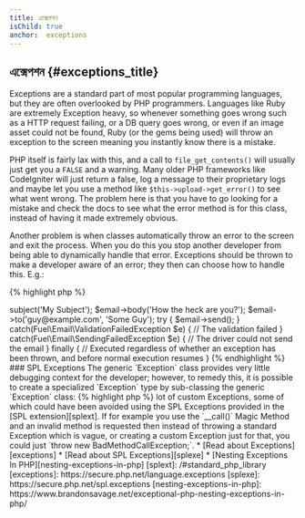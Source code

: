 ```yaml
---
title: এক্সেপশন
isChild: true
anchor:  exceptions
---
```


## এক্সেপশন {#exceptions_title}

Exceptions are a standard part of most popular programming languages, but they are often overlooked by PHP programmers.
Languages like Ruby are extremely Exception heavy, so whenever something goes wrong such as a HTTP request failing, or
a DB query goes wrong, or even if an image asset could not be found, Ruby (or the gems being used) will throw an
exception to the screen meaning you instantly know there is a mistake.

PHP itself is fairly lax with this, and a call to `file_get_contents()` will usually just get you a `FALSE` and a
warning.
Many older PHP frameworks like CodeIgniter will just return a false, log a message to their proprietary logs and maybe
let you use a method like `$this->upload->get_error()` to see what went wrong. The problem here is that you have to go
looking for a mistake and check the docs to see what the error method is for this class, instead of having it made
extremely obvious.

Another problem is when classes automatically throw an error to the screen and exit the process. When you do this you
stop another developer from being able to dynamically handle that error. Exceptions should be thrown to make a
developer aware of an error; they then can choose how to handle this. E.g.:

{% highlight php %}
<?php
$email = new Fuel\Email;
$email->subject('My Subject');
$email->body('How the heck are you?');
$email->to('guy@example.com', 'Some Guy');

try
{
    $email->send();
}
catch(Fuel\Email\ValidationFailedException $e)
{
    // The validation failed
}
catch(Fuel\Email\SendingFailedException $e)
{
    // The driver could not send the email
}
finally
{
    // Executed regardless of whether an exception has been thrown, and before normal execution resumes
}
{% endhighlight %}

### SPL Exceptions

The generic `Exception` class provides very little debugging context for the developer; however, to remedy this, it is
possible to create a specialized `Exception` type by sub-classing the generic `Exception` class:

{% highlight php %}
<?php
class ValidationException extends Exception {}
{% endhighlight %}

This means you can add multiple catch blocks and handle different Exceptions differently. This can lead to the
creation of a <em>lot</em> of custom Exceptions, some of which could have been avoided using the SPL Exceptions
provided in the [SPL extension][splext].

If for example you use the `__call()` Magic Method and an invalid method is requested then instead of throwing a
standard Exception which is vague, or creating a custom Exception just for that, you could just
`throw new BadMethodCallException;`.

* [Read about Exceptions][exceptions]
* [Read about SPL Exceptions][splexe]
* [Nesting Exceptions In PHP][nesting-exceptions-in-php]


[splext]: /#standard_php_library
[exceptions]: https://secure.php.net/language.exceptions
[splexe]: https://secure.php.net/spl.exceptions
[nesting-exceptions-in-php]: https://www.brandonsavage.net/exceptional-php-nesting-exceptions-in-php/
